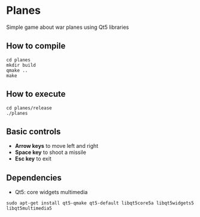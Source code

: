 # Planes

Simple game about war planes using Qt5 libraries

## How to compile
```
cd planes
mkdir build
qmake ..
make
```
## How to execute
```
cd planes/release
./planes
```
## Basic controls
* **Arrow keys** to move left and right
* **Space key** to shoot a missile
* **Esc key** to exit

## Dependencies
* Qt5: core widgets multimedia
```
sudo apt-get install qt5-qmake qt5-default libqt5core5a libqt5widgets5 libqt5multimedia5 
```
